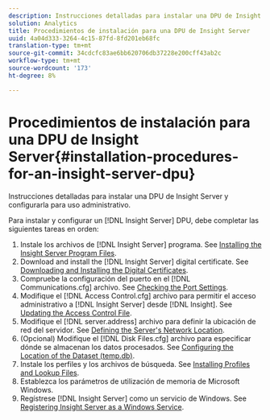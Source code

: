 ```yaml
---
description: Instrucciones detalladas para instalar una DPU de Insight Server y configurarla para uso administrativo.
solution: Analytics
title: Procedimientos de instalación para una DPU de Insight Server
uuid: 4a04d333-3264-4c15-87fd-8fd201eb68fc
translation-type: tm+mt
source-git-commit: 34cdcfc83ae6bb620706db37228e200cff43ab2c
workflow-type: tm+mt
source-wordcount: '173'
ht-degree: 8%

---
```



# Procedimientos de instalación para una DPU de Insight Server{#installation-procedures-for-an-insight-server-dpu}

Instrucciones detalladas para instalar una DPU de Insight Server y configurarla para uso administrativo.

Para instalar y configurar un [!DNL Insight Server] DPU, debe completar las siguientes tareas en orden:

1. Instale los archivos de [!DNL Insight Server] programa. See [Installing the Insight Server Program Files](../../../../home/c-inst-svr/c-install-ins-svr/t-install-proc-inst-svr-dpu/t-install-prgm-files.md#task-1e6251fd39714186baa40d38f23d0088).
1. Download and install the [!DNL Insight Server] digital certificate. See [Downloading and Installing the Digital Certificates](../../../../home/c-inst-svr/c-install-ins-svr/t-install-proc-inst-svr-dpu/c-dnld-dgtl-cert/c-dnld-dgtl-cert.md#concept-4f79c240492f4e52b6375b4b3bbefa17).
1. Compruebe la configuración del puerto en el [!DNL Communications.cfg] archivo. See [Checking the Port Settings](../../../../home/c-inst-svr/c-install-ins-svr/t-install-proc-inst-svr-dpu/t-chk-pt-stgs.md#task-a91191b0a19e4437aa535a27c734ae64).
1. Modifique el [!DNL Access Control.cfg] archivo para permitir el acceso administrativo a [!DNL Insight Server] desde [!DNL Insight]. See [Updating the Access Control File](../../../../home/c-inst-svr/c-install-ins-svr/t-install-proc-inst-svr-dpu/c-updt-accss-ctrl-file.md#concept-fb9aa0c0e0664c018528f56d01c4808d).
1. Modifique el [!DNL server.address] archivo para definir la ubicación de red del servidor. See [Defining the Server&#39;s Network Location](../../../../home/c-inst-svr/c-install-ins-svr/t-install-proc-inst-svr-dpu/c-svrs-ntwk-loc/c-svrs-ntwk-loc.md#concept-87dd2aa3448c415ca1285bc445a8c649).
1. (Opcional) Modifique el [!DNL Disk Files.cfg] archivo para especificar dónde se almacenan los datos procesados. See [Configuring the Location of the Dataset (temp.db)](../../../../home/c-inst-svr/c-install-ins-svr/t-install-proc-inst-svr-dpu/t-cfg-loc-dtst.md#task-f645eefecb154e679acbb480a07c1f0e).
1. Instale los perfiles y los archivos de búsqueda. See [Installing Profiles and Lookup Files](../../../../home/c-inst-svr/c-install-ins-svr/t-install-proc-inst-svr-dpu/c-install-prof-lkup-files.md#concept-1631895d09a14dc99316bf8cf166fdfc).
1. Establezca los parámetros de utilización de memoria de Microsoft Windows.
1. Regístrese [!DNL Insight Server] como un servicio de Windows. See [Registering Insight Server as a Windows Service](../../../../home/c-inst-svr/c-install-ins-svr/t-install-proc-inst-svr-dpu/c-reg-wdws-svc.md#concept-f2c7aa891d544a2595aa01d0d796a540).
